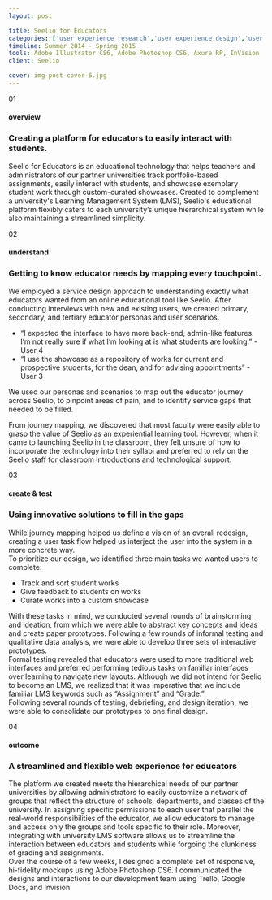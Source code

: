 ```yaml
---
layout: post

title: Seelio for Educators
categories: ['user experience research','user experience design','user interface design','featured']
timeline: Summer 2014 - Spring 2015
tools: Adobe Illustrator CS6, Adobe Photoshop CS6, Axure RP, InVision
client: Seelio

cover: img-post-cover-6.jpg
---
```


<div class="post__section">
	<div class="marker marker-post">01</div>
	<h4 class="heading heading--regular heading--emphasize">overview</h4>
	<h3 class="heading heading--fancy">Creating a platform for educators to easily interact with students.</h3>
	<p>
		Seelio for Educators is an educational technology that helps teachers and administrators of our partner universities track portfolio-based assignments, easily interact with students, and showcase exemplary student work through custom-curated showcases. Created to complement a university's Learning Management System (LMS), Seelio's educational platform flexibly caters to each university’s unique hierarchical system while also maintaining a streamlined simplicity.
	</p>
</div>

<div class="post__section">
	<div class="marker marker-post">02</div>
	<h4 class="heading heading--regular heading--emphasize post__heading--stacked">understand</h4>
	<h3 class="heading heading--fancy">Getting to know educator needs by mapping every touchpoint.</h3>
	<p>
		We employed a service design approach to understanding exactly what educators wanted from an online educational tool like Seelio. After conducting interviews with new and existing users, we created primary, secondary, and tertiary educator personas and user scenarios.
	</p>
	<div class="post__quote">
		<ul class="list">
			<li>
				“I expected the interface to have more back-end, admin-like features. I’m not really sure if what I’m looking at is what students are looking.” - User 4
			</li>
			<li>
				“I use the showcase as a repository of works for current and prospective students, for the dean, and for advising appointments”  - User 3
			</li>
		</ul>
	</div>
	<p>
		We used our personas and scenarios to map out the educator journey across Seelio, to pinpoint areas of pain, and to identify service gaps that needed to be filled. 
	</p>
	<p>
		From journey mapping, we discovered that most faculty were easily able to grasp the value of Seelio as an experiential learning tool. However, when it came to launching Seelio in the classroom, they felt unsure of how to incorporate the technology into their syllabi and preferred to rely on the Seelio staff for classroom introductions and technological support.
	</p>
</div>

<div class="post__section">
	<div class="marker marker-post">03</div>
	<h4 class="heading heading--regular heading--emphasize">create & test</h4>
	<h3 class="heading heading--fancy">Using innovative solutions to fill in the gaps</h3>
	<p>
		While journey mapping helped us define a vision of an overall redesign, creating a user task flow helped us interject the user into the system in a more concrete way.
		<br>
		To prioritize our design, we identified three main tasks we wanted users to complete:
		<ul>
			<li>Track and sort student works</li>
			<li>Give feedback to students on works</li>
			<li>Curate works into a custom showcase</li>
		</ul>
		With these tasks in mind, we conducted several rounds of brainstorming and ideation, from which we were able to abstract key concepts and ideas and create paper prototypes. Following a few rounds of informal testing and qualitative data analysis, we were able to develop three sets of interactive prototypes.
		<br>
		Formal testing revealed that educators were used to more traditional web interfaces and preferred performing tedious tasks on familiar interfaces over learning to navigate new layouts. Although we did not intend for Seelio to become an LMS, we realized that it was imperative that we include familiar LMS keywords such as “Assignment” and “Grade.” 
		<br>
		Following several rounds of testing, debriefing, and design iteration, we were able to consolidate our prototypes to one final design.
	</p>
</div>

<div class="post__section">
	<div class="marker marker-post">04</div>
	<h4 class="heading heading--regular heading--emphasize">outcome</h4>
	<h3 class="heading heading--fancy">A streamlined and flexible web experience for educators</h3>
	<p>
		The platform we created meets the hierarchical needs of our partner universities by allowing administrators to easily customize a network of groups that reflect the structure of schools, departments, and classes of the university. In assigning specific permissions to each user that parallel the real-world responsibilities of the educator, we allow educators to manage and access only the groups and tools specific to their role. Moreover, integrating with university LMS software allows us to streamline the interaction between educators and students while forgoing the clunkiness of grading and assignments.
		<br>
		Over the course of a few weeks, I designed a complete set of responsive, hi-fidelity mockups using Adobe Photoshop CS6. I communicated the designs and interactions to our development team using Trello, Google Docs, and Invision.
	</p>
</div>

